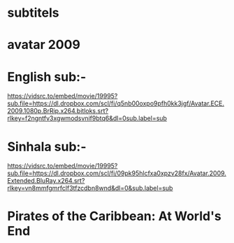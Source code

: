 # subtitels
# avatar 2009
# English sub:-
https://vidsrc.to/embed/movie/19995?sub.file=https://dl.dropbox.com/scl/fi/q5nb00oxpo9pfh0kk3jgf/Avatar.ECE.2009.1080p.BrRip.x264.bitloks.srt?rlkey=f2ngntfv3xgwmodsvnif9btq6&dl=0sub.label=sub

# Sinhala sub:-
https://vidsrc.to/embed/movie/19995?sub.file=https://dl.dropbox.com/scl/fi/09pk95hlcfxa0xpzv28fx/Avatar.2009.Extended.BluRay.x264.srt?rlkey=vn8mmfgmrfclf3tfzcdbn8wnd&dl=0&sub.label=sub

# Pirates of the Caribbean: At World's End
